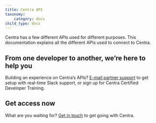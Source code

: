 ```yaml
---
title: Centra API
taxonomy:
    category: docs
child_type: docs
---
```


Centra has a few different APIs used for different purposes. This documentation explains all the different APIs used to connect to Centra.

## From one developer to another, we’re here to help you

Building an experience on Centra’s APIs? [E-mail partner support](https://support.centra.com/customer/portal/emails/new) to get setup with real-time Slack support, or sign up for Centra Certified Developer Training. 

## Get access now

What are you waiting for? [Get in touch](https://www.centra.com/contact.html) to get going with Centra. 
